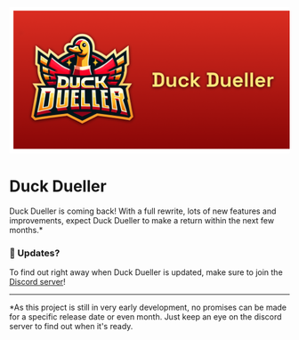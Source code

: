 ![Duck Dueller Reborn Banner Image](https://github.com/Duck-Dueller-Reborn/.github/blob/main/ddrebornbanner.png?raw=true)

# Duck Dueller
Duck Dueller is coming back! With a full rewrite, lots of new features and improvements, expect Duck Dueller to make a return within the next few months.*

### 👀 Updates?
To find out right away when Duck Dueller is updated, make sure to join the [Discord server](https://discord.gg/H2X8RyJ7hs)!

---
*As this project is still in very early development, no promises can be made for a specific release date or even month. Just keep an eye on the discord server to find out when it's ready.